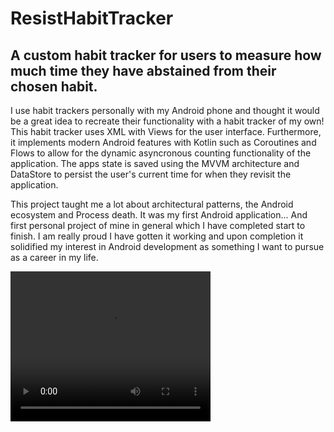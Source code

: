 ﻿# ResistHabitTracker
## A custom habit tracker for users to measure how much time they have abstained from their chosen habit.  

I use habit trackers personally with my Android phone and thought it would be a great idea to recreate their functionality with a habit tracker of my own! This habit tracker uses XML with Views for the user interface. Furthermore, it implements modern Android features with Kotlin such as Coroutines and Flows to allow for the dynamic asyncronous counting functionality of the application. The apps state is saved using the MVVM architecture and DataStore to persist the user's current time for when they revisit the application. 

This project taught me a lot about architectural patterns, the Android ecosystem and Process death. It was my first Android application... And first personal project of mine in general which I have completed start to finish. I am really proud I have gotten it working and upon completion it solidified my interest in Android development as something I want to pursue as a career in my life. 


<video width="320" height="240" controls>
  <source src="https://www.youtube.com/shorts/M9-UF7ztn6A" type="video/mp4">
  Your browser does not support the video tag.
</video>

